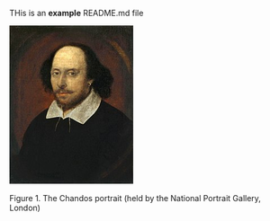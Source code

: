 
THis is an **example** README.md file

![fig_shakespeare](figures/shakespeare_portrait.jpg)

Figure 1. The Chandos portrait (held by the National Portrait Gallery, London)
